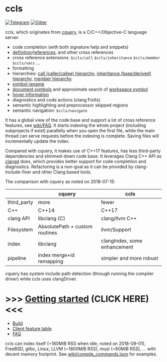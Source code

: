 # ccls

[![Telegram](https://img.shields.io/badge/telegram-@cclsp-blue.svg)](https://telegram.me/cclsp)
[![Gitter](https://img.shields.io/badge/gitter-ccls--project-blue.svg?logo=gitter-white)](https://gitter.im/ccls-project/ccls)

ccls, which originates from [cquery](https://github.com/cquery-project/cquery), is a C/C++/Objective-C language server.

  * code completion (with both signature help and snippets)
  * [definition](src/messages/textDocument_definition.cc)/[references](src/messages/textDocument_references.cc), and other cross references
  * cross reference extensions: `$ccls/call` `$ccls/inheritance` `$ccls/member` `$ccls/vars` ...
  * formatting
  * hierarchies: [call (caller/callee) hierarchy](src/messages/ccls_call.cc), [inheritance (base/derived) hierarchy](src/messages/ccls_inheritance.cc), [member hierarchy](src/messages/ccls_member.cc)
  * [symbol rename](src/messages/textDocument_rename.cc)
  * [document symbols](src/messages/textDocument_documentSymbol.cc) and approximate search of [workspace symbol](src/messages/workspace_symbol.cc)
  * [hover information](src/messages/textDocument_hover.cc)
  * diagnostics and code actions (clang FixIts)
  * semantic highlighting and preprocessor skipped regions
  * semantic navigation: `$ccls/navigate`

It has a global view of the code base and support a lot of cross reference features, see [wiki/FAQ](../../wiki/FAQ).
It starts indexing the whole project (including subprojects if exist) parallelly when you open the first file, while the main thread can serve requests before the indexing is complete.
Saving files will incrementally update the index.

Compared with cquery, it makes use of C++17 features, has less third-party dependencies and slimmed-down code base.
It leverages Clang C++ API as [clangd](https://clang.llvm.org/extra/clangd.html) does, which provides better support for code completion and diagnostics.
Refactoring is a non-goal as it can be provided by clang-include-fixer and other Clang based tools.

The comparison with cquery as noted on 2018-07-15:

|             | cquery                         | ccls                         |
|------------ |--------------------------------|------------------------------|
| third_party | more                           | fewer                        |
| C++         | C++14                          | C++17                        |
| clang API   | libclang (C)                   | clang/llvm C++               |
| Filesystem  | AbsolutePath + custom routines | llvm/Support                 |
| index       | libclang                       | clangIndex, some enhancement |
| pipeline    | index merge+id remapping       | simpler and more robust      |

cquery has system include path detection (through running the compiler driver) while ccls uses clangDriver.

# >>> [Getting started](../../wiki/Home) (CLICK HERE) <<<

* [Build](../../wiki/Build)
* [Client feature table](../../wiki/Client-feature-table)
* [FAQ](../../wiki/FAQ)

ccls can index itself (~180MiB RSS when idle, noted on 2018-09-01), FreeBSD, glibc, Linux, LLVM (~1800MiB RSS), musl (~60MiB RSS), ... with decent memory footprint. See [wiki/compile_commands.json](../../wiki/compile_commands.json) for examples.
